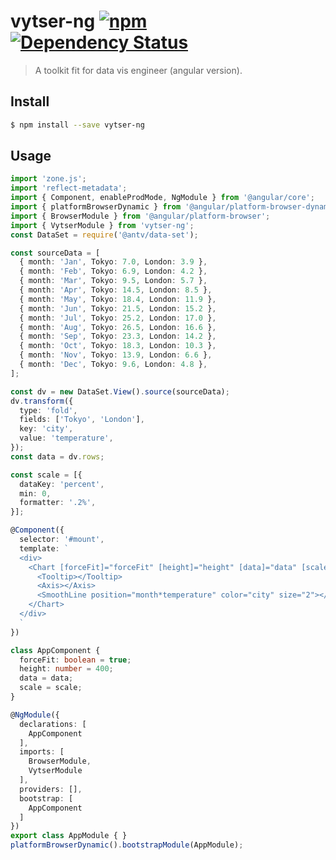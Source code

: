 # vytser-ng [![npm](https://img.shields.io/npm/v/vytser-ng.svg)](https://www.npmjs.com/package/vytser-ng) [![Dependency Status](https://david-dm.org/vytserjs/vytser-ng.svg?path=packages/vytser-ng)](https://david-dm.org/vytserjs/vytser-ng.svg?path=packages/vytser-ng)

> A toolkit fit for data vis engineer (angular version).

## Install

```sh
$ npm install --save vytser-ng
```

## Usage

```ts
import 'zone.js';
import 'reflect-metadata';
import { Component, enableProdMode, NgModule } from '@angular/core';
import { platformBrowserDynamic } from '@angular/platform-browser-dynamic';
import { BrowserModule } from '@angular/platform-browser';
import { VytserModule } from 'vytser-ng';
const DataSet = require('@antv/data-set');

const sourceData = [
  { month: 'Jan', Tokyo: 7.0, London: 3.9 },
  { month: 'Feb', Tokyo: 6.9, London: 4.2 },
  { month: 'Mar', Tokyo: 9.5, London: 5.7 },
  { month: 'Apr', Tokyo: 14.5, London: 8.5 },
  { month: 'May', Tokyo: 18.4, London: 11.9 },
  { month: 'Jun', Tokyo: 21.5, London: 15.2 },
  { month: 'Jul', Tokyo: 25.2, London: 17.0 },
  { month: 'Aug', Tokyo: 26.5, London: 16.6 },
  { month: 'Sep', Tokyo: 23.3, London: 14.2 },
  { month: 'Oct', Tokyo: 18.3, London: 10.3 },
  { month: 'Nov', Tokyo: 13.9, London: 6.6 },
  { month: 'Dec', Tokyo: 9.6, London: 4.8 },
];

const dv = new DataSet.View().source(sourceData);
dv.transform({
  type: 'fold',
  fields: ['Tokyo', 'London'],
  key: 'city',
  value: 'temperature',
});
const data = dv.rows;

const scale = [{
  dataKey: 'percent',
  min: 0,
  formatter: '.2%',
}];

@Component({
  selector: '#mount',
  template: `
  <div>
    <Chart [forceFit]="forceFit" [height]="height" [data]="data" [scale]="scale">
      <Tooltip></Tooltip>
      <Axis></Axis>
      <SmoothLine position="month*temperature" color="city" size="2"></SmoothLine>
    </Chart>
  </div>
  `
})

class AppComponent {
  forceFit: boolean = true;
  height: number = 400;
  data = data;
  scale = scale;
}

@NgModule({
  declarations: [
    AppComponent
  ],
  imports: [
    BrowserModule,
    VytserModule
  ],
  providers: [],
  bootstrap: [
    AppComponent
  ]
})
export class AppModule { }
platformBrowserDynamic().bootstrapModule(AppModule);
```
